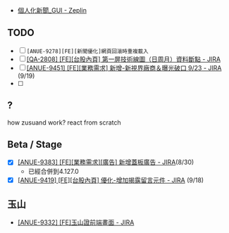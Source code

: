 
* [個人化新聞_GUI -  Zeplin](https://app.zeplin.io/project/576287bda89e8aa7045cfba5/screen/66e3b175cf913c19e294e960)
## TODO
* [ ] `[ANUE-9278][FE][新聞優化]網頁回滾時重複載入`
* [ ] [[QA-2808] [FE][台股內頁] 第一屏技術線圖（日周月）資料斷點 - JIRA](https://cnyesrd.atlassian.net/browse/QA-2808)
* [ ] [[ANUE-9451] [FE][業務需求] 新增-新視界廠商＆曝光破口 9/23 - JIRA](https://cnyesrd.atlassian.net/browse/ANUE-9451) (9/19)
* [ ] 

## ?
how zusuand work?
react from scratch

## Beta / Stage
* [x] [[ANUE-9383] [FE][業務需求][廣告] 新增蓋板廣告 - JIRA](https://cnyesrd.atlassian.net/browse/ANUE-9383)(8/30)
	* 已經合併到4.127.0
* [x] [[ANUE-9419] [FE][台股內頁] 優化-增加揭露留言元件 - JIRA](https://cnyesrd.atlassian.net/browse/ANUE-9419]) (9/18)  

## 玉山
* [[ANUE-9332] [FE]玉山證前端畫面 - JIRA](https://cnyesrd.atlassian.net/browse/ANUE-9332)